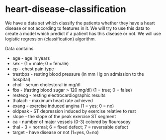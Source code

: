 # heart-disease-classification
We have a data set which classify the patients whether they have a heart disease or not according to features in it. We will try to use this data to create a model which predict if a patient has this disease or not. We will use logistic regression (classification) algorithm.


Data contains <br>

* age - age in years <br>
* sex - (1 = male; 0 = female) <br>
* cp - chest pain type <br>
* trestbps - resting blood pressure (in mm Hg on admission to the hospital) <br>
* chol - serum cholestoral in mg/dl <br>
* fbs - (fasting blood sugar > 120 mg/dl) (1 = true; 0 = false) <br>
* restecg - resting electrocardiographic results <br>
* thalach - maximum heart rate achieved <br>
* exang - exercise induced angina (1 = yes; 0 = no) <br>
* oldpeak - ST depression induced by exercise relative to rest <br>
* slope - the slope of the peak exercise ST segment <br>
* ca - number of major vessels (0-3) colored by flourosopy <br>
* thal - 3 = normal; 6 = fixed defect; 7 = reversable defect <br>
* target - have disease or not (1=yes, 0=no)
